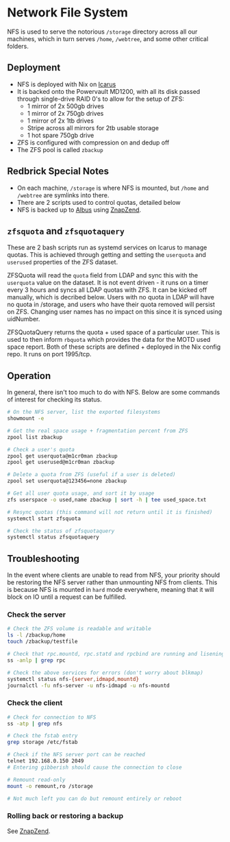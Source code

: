 # Network File System

NFS is used to serve the notorious `/storage` directory across all our machines,
which in turn serves `/home`, `/webtree`, and some other critical folders.

## Deployment

- NFS is deployed with Nix on [Icarus](/hardware/daedalus_icarus)
- It is backed onto the Powervault MD1200, with all its disk passed through
  single-drive RAID 0's to allow for the setup of ZFS:
  - 1 mirror of 2x 500gb drives
  - 1 mirror of 2x 750gb drives
  - 1 mirror of 2x 1tb drives
  - Stripe across all mirrors for 2tb usable storage
  - 1 hot spare 750gb drive
- ZFS is configured with compression on and dedup off
- The ZFS pool is called `zbackup`

## Redbrick Special Notes

- On each machine, `/storage` is where NFS is mounted, but `/home` and
  `/webtree` are symlinks into there.
- There are 2 scripts used to control quotas, detailed below
- NFS is backed up to [Albus](/hardware/albus) using
  [ZnapZend](/services/znapzend).

## `zfsquota` and `zfsquotaquery`

These are 2 bash scripts run as systemd services on Icarus to manage
quotas. This is achieved through getting and setting the `userquota` and
`userused` properties of the ZFS dataset.

ZFSQuota will read the `quota` field from LDAP and sync this with the
`userquota` value on the dataset. It is not event driven - it runs on a timer
every 3 hours and syncs all LDAP quotas with ZFS. It can be kicked off manually,
which is decribed below. Users with no quota in LDAP will have no quota in
/storage, and users who have their quota removed will persist on ZFS.
Changing user names has no impact on this since it is synced using uidNumber.

ZFSQuotaQuery returns the quota + used space of a particular user. This
is used to then inform `rbquota` which provides the data for the MOTD used
space report. Both of these scripts are defined + deployed in the Nix
config repo. It runs on port 1995/tcp.

## Operation

In general, there isn't too much to do with NFS. Below are some commands
of interest for checking its status.

```bash
# On the NFS server, list the exported filesystems
showmount -e

# Get the real space usage + fragmentation percent from ZFS
zpool list zbackup

# Check a user's quota
zpool get userquota@m1cr0man zbackup
zpool get userused@m1cr0man zbackup

# Delete a quota from ZFS (useful if a user is deleted)
zpool set userquota@123456=none zbackup

# Get all user quota usage, and sort it by usage
zfs userspace -o used,name zbackup | sort -h | tee used_space.txt

# Resync quotas (this command will not return until it is finished)
systemctl start zfsquota

# Check the status of zfsquotaquery
systemctl status zfsquotaquery
```

## Troubleshooting

In the event where clients are unable to read from NFS, your priority
should be restoring the NFS server rather than unmounting NFS from clients.
This is because NFS is mounted in `hard` mode everywhere, meaning that it
will block on IO until a request can be fulfilled.

### Check the server

```bash
# Check the ZFS volume is readable and writable
ls -l /zbackup/home
touch /zbackup/testfile

# Check that rpc.mountd, rpc.statd and rpcbind are running and lisening
ss -anlp | grep rpc

# Check the above services for errors (don't worry about blkmap)
systemctl status nfs-{server,idmapd,mountd}
journalctl -fu nfs-server -u nfs-idmapd -u nfs-mountd
```

### Check the client

```bash
# Check for connection to NFS
ss -atp | grep nfs

# Check the fstab entry
grep storage /etc/fstab

# Check if the NFS server port can be reached
telnet 192.168.0.150 2049
# Entering gibberish should cause the connection to close

# Remount read-only
mount -o remount,ro /storage

# Not much left you can do but remount entirely or reboot
```

### Rolling back or restoring a backup

See [ZnapZend](../znapzend#rolling-back-nfs).
